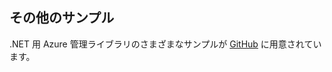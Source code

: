 ## <a name="more-samples"></a>その他のサンプル

.NET 用 Azure 管理ライブラリのさまざまなサンプルが [GitHub](https://github.com/Azure/azure-sdk-for-net/blob/Fluent/README.md#sample-code) に用意されています。